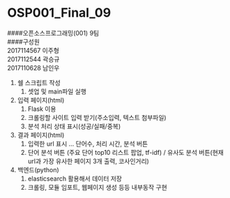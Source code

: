 # OSP001_Final_09
####오픈소스프로그래밍(001) 9팀<br>
####구성원<br>
2017114567 이주형<br>
2017112544 곽승규<br>
2017110628 남인우<br>

1. 쉘 스크립트 작성
    1. 셋업 및 main파일 실행
2. 입력 페이지(html)
    1. Flask 이용
    2. 크롤링할 사이트 입력 받기(주소입력, 텍스트 첨부파일)
    3. 분석 처리 상태 표시(성공/실패/중복)
3. 결과 페이지(html)
    1. 입력한 url 표시 … 단어수, 처리 시간, 분석 버튼
    2. 단어 분석 버튼 (주요 단어 top10 리스트 팝업, tf-idf) / 유사도 분석 버튼(현재 url과 가장 유사한 페이지 3개 출력, 코사인거리)
4. 백엔드(python)
    1. elasticsearch 활용해서 데이터 저장
    2. 크롤링, 모듈 임포트, 웹페이지 생성 등등 내부동작 구현
